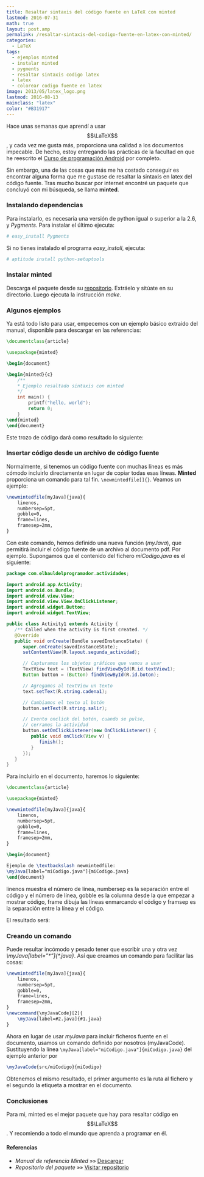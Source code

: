 ```yaml
---
title: Resaltar sintaxis del código fuente en LaTeX con minted
lastmod: 2016-07-31
math: true
layout: post.amp
permalink: /resaltar-sintaxis-del-codigo-fuente-en-latex-con-minted/
categories:
  - LaTeX
tags:
  - ejemplos minted
  - instalar minted
  - pygments
  - resaltar sintaxis codigo latex
  - latex
  - colorear codigo fuente en latex
image: 2013/05/latex_logo.png
lastmod: 2016-08-13
mainclass: "latex"
color: "#B31917"
---
```


Hace unas semanas que aprendí a usar $$\LaTeX$$, y cada vez me gusta más, proporciona una calidad a los documentos impecable. De hecho, estoy entregando las prácticas de la facultad en que he reescrito el [Curso de programación Android][1] por completo.

Sin embargo, una de las cosas que más me ha costado conseguir es encontrar alguna forma que me gustase de resaltar la sintaxis en latex del código fuente. Tras mucho buscar por internet encontré un paquete que concluyó con mi búsqueda, se llama **minted**.

<!--more-->



### Instalando dependencias

Para instalarlo, es necesaria una versión de python igual o superior a la 2.6, y *Pygments*. Para instalar el último ejecuta:

```bash
# easy_install Pygments
```

Si no tienes instalado el programa *easy_install*, ejecuta:

```bash
# aptitude install python-setuptools
```

### Instalar minted

Descarga el paquete desde su <a href="http://code.google.com/p/minted/downloads/list" target="_blank">repositorio</a>. Extráelo y sitúate en su directorio. Luego ejecuta la instrucción *make*.

### Algunos ejemplos

Ya está todo listo para usar, empecemos con un ejemplo básico extraido del manual, disponible para descargar en las referencias:

```latex
\documentclass{article}

\usepackage{minted}

\begin{document}

\begin{minted}{c}
    /**
    * Ejemplo resaltado sintaxis con minted
    */
    int main() {
        printf("hello, world");
        return 0;
    }
\end{minted}
\end{document}
```

Este trozo de código dará como resultado lo siguiente:

<figure>
    <amp-img on="tap:lightbox1" role="button" tabindex="0" layout="responsive" src="/img/2013/05/mintedEjemploC.png" alt="Ejemplo minted C" width="599px" height="246px"></amp-img>
</figure>

### Insertar código desde un archivo de código fuente

Normalmente, si tenemos un código fuente con muchas líneas es más cómodo incluirlo directamente en lugar de copiar todas esas líneas. **Minted** proporciona un comando para tal fin. `\newmintedfile[]{}`. Veamos un ejemplo:

```latex
\newmintedfile[myJava]{java}{
    linenos,
    numbersep=5pt,
    gobble=0,
    frame=lines,
    framesep=2mm,
}
```

Con este comando, hemos definido una nueva función (*myJava*), que permitirá incluir el código fuente de un archivo al documento pdf. Por ejemplo. Supongamos que el contenido del fichero *miCodigo.java* es el siguiente:

```java
package com.elbauldelprogramador.actividades;

import android.app.Activity;
import android.os.Bundle;
import android.view.View;
import android.view.View.OnClickListener;
import android.widget.Button;
import android.widget.TextView;

public class Activity1 extends Activity {
   /** Called when the activity is first created. */
   @Override
   public void onCreate(Bundle savedInstanceState) {
      super.onCreate(savedInstanceState);
      setContentView(R.layout.segunda_actividad);

      // Capturamos los objetos gráficos que vamos a usar
      TextView text = (TextView) findViewById(R.id.textView1);
      Button button = (Button) findViewById(R.id.boton);

      // Agregamos al textView un texto
      text.setText(R.string.cadena1);

      // Cambiamos el texto al botón
      button.setText(R.string.salir);

      // Evento onclick del botón, cuando se pulse,
      // cerramos la actividad
      button.setOnClickListener(new OnClickListener() {
         public void onClick(View v) {
            finish();
         }
      });
   }
}
```

Para incluirlo en el documento, haremos lo siguiente:

```latex
\documentclass{article}

\usepackage{minted}

\newmintedfile[myJava]{java}{
    linenos,
    numbersep=5pt,
    gobble=0,
    frame=lines,
    framesep=2mm,
}

\begin{document}

Ejemplo de \textbackslash newmintedfile:
\myJava[label="miCodigo.java"]{miCodigo.java}
\end{document}
```

linenos muestra el número de línea, numbersep es la separación entre el código y el número de línea, gobble es la columna desde la que empezar a mostrar código, frame dibuja las líneas enmarcando el código y framsep es la separación entre la línea y el código.

El resultado será:

<figure>
    <amp-img on="tap:lightbox1" role="button" tabindex="0" layout="responsive" src="/img/2013/05/newmintedfileEjemplo.png" alt="newmintedfileEjemplo" width="733px" height="940px"></amp-img>
</figure>

### Creando un comando

Puede resultar incómodo y pesado tener que escribir una y otra vez *\myJava[label=&#8221;\*&#8221;]{\*.java}*. Así que creamos un comando para facilitar las cosas:

```latex
\newmintedfile[myJava]{java}{
    linenos,
    numbersep=5pt,
    gobble=0,
    frame=lines,
    framesep=2mm,
}
\newcommand{\myJavaCode}[2]{
    \myJava[label=#2.java]{#1.java}
}
```

Ahora en lugar de usar *myJava* para incluir ficheros fuente en el documento, usamos un comando definido por nosotros (myJavaCode). Sustituyendo la línea `\myJava[label="miCodigo.java"]{miCodigo.java}` del ejemplo anterior por

```latex
\myJavaCode{src/miCodigo}{miCodigo}
```

Obtenemos el mismo resultado, el primer argumento es la ruta al fichero y el segundo la etiqueta a mostrar en el documento.

### Conclusiones

Para mi, minted es el mejor paquete que hay para resaltar código en $$\LaTeX$$. Y recomiendo a todo el mundo que aprenda a programar en él.

#### Referencias

- *Manual de referencia Minted* »» <a href="http://mirror.unl.edu/ctan/macros/latex/contrib/minted/minted.pdf" target="_blank">Descargar</a>
- *Repositorio del paquete* »» <a href="http://code.google.com/p/minted/downloads/list" target="_blank">Visitar repositorio</a>

 [1]: https://elbauldelprogramador.com/disponible-la-primera-parte-del-curso/
